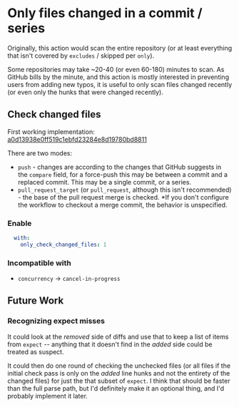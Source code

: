 # Only files changed in a commit / series

Originally, this action would scan the entire repository (or at least everything that isn't covered by `excludes` / skipped per `only`).

Some repositories may take ~20-40 (or even 60-180) minutes to scan. As GitHub bills by the minute, and this action is mostly interested in preventing users from adding new typos, it is useful to only scan files changed recently (or even only the hunks that were changed recently).

## Check changed files

First working implementation: [a0d13938e0ff519c1ebfd23284e8d19780bd8811](https://github.com/check-spelling/check-spelling/commit/a0d13938e0ff519c1ebfd23284e8d19780bd8811)

There are two modes:
* `push` - changes are according to the changes that GitHub suggests in the `compare` field, for a force-push this may be between a commit and a replaced commit. This may be a single commit, or a series.
* `pull_request_target` (or `pull_request`, although this isn't recommended) - the base of the pull request merge is checked. *If you don't configure the workflow to checkout a merge commit, the behavior is unspecified.

### Enable

```yaml
  with:
    only_check_changed_files: 1
```

### Incompatible with

* `concurrency` -> `cancel-in-progress`

## Future Work

### Recognizing expect misses

It could look at the _removed_ side of diffs and use that to keep a list of items from `expect` -- anything that it doesn't find in the _added_ side could be treated as suspect.

It could then do one round of checking the unchecked files (or all files if the initial check pass is only on the _added_ line hunks and not the entirety of the changed files) for just the that subset of `expect`. I think that should be faster than the full parse path, but I'd definitely make it an optional thing, and I'd probably implement it later.